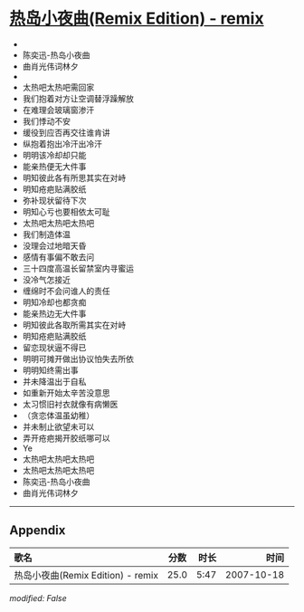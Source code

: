 # [热岛小夜曲(Remix Edition) - remix](https://music.163.com/song?id=65494)

* 
* 陈奕迅-热岛小夜曲
* 曲肖光伟词林夕
* 
* 太热吧太热吧需回家
* 我们抱着对方让空调替浮躁解放
* 在难理会玻璃窗渗汗
* 我们悸动不安
* 缓役到应否再交往谁肯讲
* 纵抱着抱出冷汗出冷汗
* 明明该冷却却只能
* 能亲热便无大件事
* 明知彼此各有所思其实在对峙
* 明知疮疤贴满胶纸
* 弥补现状留待下次
* 明知心亏也要相依太可耻
* 太热吧太热吧太热吧
* 我们制造体温
* 没理会过地暗天昏
* 感情有事偏不敢去问
* 三十四度高温长留禁室内寻蜜运
* 没冷气怎接近
* 缠绵时不会问谁人的责任
* 明知冷却也都贪痴
* 能亲热边无大件事
* 明知彼此各取所需其实在对峙
* 明知疮疤贴满胶纸
* 留恋现状逼不得已
* 明明可摊开做出协议怕失去所依
* 明明知终需出事
* 并未降温出于自私
* 如重新开始太辛苦没意思
* 太习惯旧衬衣就像有病懒医
* （贪恋体温虽幼稚）
* 并未制止欲望未可以
* 弄开疮疤揭开胶纸哪可以
* Ye
* 太热吧太热吧太热吧
* 太热吧太热吧太热吧
* 陈奕迅-热岛小夜曲
* 曲肖光伟词林夕


---

## Appendix

|歌名|分数|时长|时间|
|:---|:---:|---:|---:|
|热岛小夜曲(Remix Edition) - remix|25.0|5:47|2007-10-18

*modified: False*